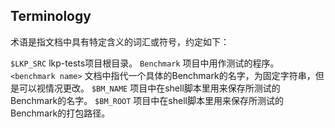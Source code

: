 ## Terminology

术语是指文档中具有特定含义的词汇或符号，约定如下：

`$LKP_SRC`
lkp-tests项目根目录。
`Benchmark`
项目中用作测试的程序。
`<benchmark name>`
文档中指代一个具体的Benchmark的名字，为固定字符串，但是可以视情况更改。
`$BM_NAME`
项目中在shell脚本里用来保存所测试的Benchmark的名字。
`$BM_ROOT`
项目中在shell脚本里用来保存所测试的Benchmark的打包路径。
